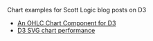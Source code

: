 Chart examples for Scott Logic blog posts on D3
* [An OHLC Chart Component for D3](http://www.scottlogic.com/blog/2014/08/19/an-ohlc-chart-component-for-d3.html)
* [D3 SVG chart performance](http://www.scottlogic.com/blog/2014/09/19/d3-svg-chart-performance.html)
